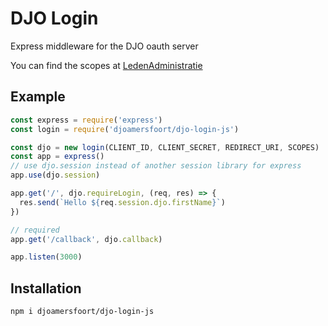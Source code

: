 # DJO Login

Express middleware for the DJO oauth server

You can find the scopes at [LedenAdministratie](https://github.com/djoamersfoort/ledenadministratie#oauth-scopes)

## Example

```javascript
const express = require('express')
const login = require('djoamersfoort/djo-login-js')

const djo = new login(CLIENT_ID, CLIENT_SECRET, REDIRECT_URI, SCOPES)
const app = express()
// use djo.session instead of another session library for express
app.use(djo.session)

app.get('/', djo.requireLogin, (req, res) => {
  res.send(`Hello ${req.session.djo.firstName}`)
})

// required
app.get('/callback', djo.callback)

app.listen(3000)
```

## Installation
`npm i djoamersfoort/djo-login-js`